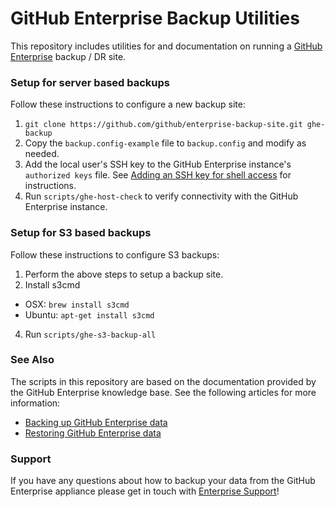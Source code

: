 GitHub Enterprise Backup Utilities
==================================

This repository includes utilities for and documentation on running a
[GitHub Enterprise](https://enterprise.github.com) backup / DR site.

### Setup for server based backups

Follow these instructions to configure a new backup site:

 1. `git clone https://github.com/github/enterprise-backup-site.git ghe-backup`
 2. Copy the `backup.config-example` file to `backup.config` and modify as needed.
 3. Add the local user's SSH key to the GitHub Enterprise instance's `authorized keys` file.
    See [Adding an SSH key for shell access](https://enterprise.github.com/help/articles/adding-an-ssh-key-for-shell-access)
    for instructions.
 4. Run `scripts/ghe-host-check` to verify connectivity with the GitHub Enterprise instance.

### Setup for S3 based backups

Follow these instructions to configure S3 backups:

 1. Perform the above steps to setup a backup site.
 2. Install s3cmd
   * OSX: `brew install s3cmd`
   * Ubuntu: `apt-get install s3cmd`
 4. Run `scripts/ghe-s3-backup-all`

### See Also

The scripts in this repository are based on the documentation provided by the
GitHub Enterprise knowledge base. See the following articles for more information:

 - [Backing up GitHub Enterprise data](https://enterprise.github.com/help/articles/backing-up-enterprise-data)
 - [Restoring GitHub Enterprise data](https://enterprise.github.com/help/articles/restoring-enterprise-data)

### Support

If you have any questions about how to backup your data from the GitHub Enterprise appliance please get in touch with [Enterprise Support](https://enterprise.github.com/support/)!
